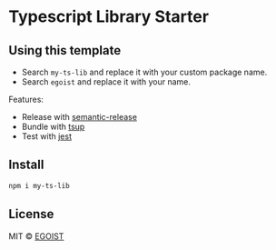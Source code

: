 # Typescript Library Starter

## Using this template

- Search `my-ts-lib` and replace it with your custom package name.
- Search `egoist` and replace it with your name.

Features:

- Release with [semantic-release](https://npm.im/semantic-release)
- Bundle with [tsup](https://github.com/egoist/tsup)
- Test with [jest](https://jestjs.io/)

## Install

```bash
npm i my-ts-lib
```

## License

MIT &copy; [EGOIST](https://github.com/sponsors/egoist)
